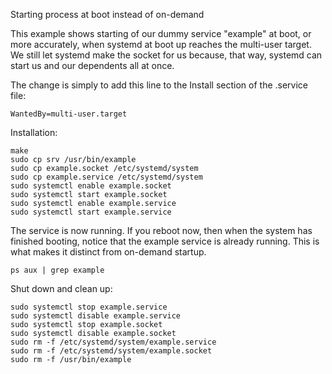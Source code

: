 Starting process at boot instead of on-demand

This example shows starting of our dummy service "example" at boot, or
more accurately, when systemd at boot up reaches the multi-user target.
We still let systemd make the socket for us because, that way, systemd
can start us and our dependents all at once.

The change is simply to add this line to the Install section of the .service file:

    WantedBy=multi-user.target

Installation:

    make
    sudo cp srv /usr/bin/example
    sudo cp example.socket /etc/systemd/system
    sudo cp example.service /etc/systemd/system
    sudo systemctl enable example.socket
    sudo systemctl start example.socket
    sudo systemctl enable example.service
    sudo systemctl start example.service

The service is now running. If you reboot now, then when the system has
finished booting, notice that the example service is already running.
This is what makes it distinct from on-demand startup.

    ps aux | grep example

Shut down and clean up:

    sudo systemctl stop example.service
    sudo systemctl disable example.service
    sudo systemctl stop example.socket
    sudo systemctl disable example.socket
    sudo rm -f /etc/systemd/system/example.service
    sudo rm -f /etc/systemd/system/example.socket
    sudo rm -f /usr/bin/example

